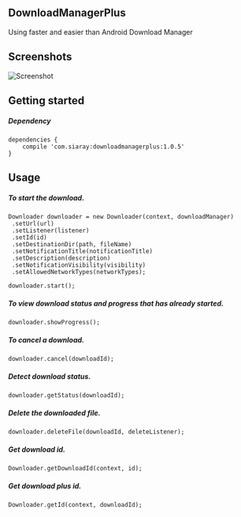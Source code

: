 ## DownloadManagerPlus

Using faster and easier than Android Download Manager

## Screenshots

![Screenshot](https://gifyu.com/images/out20c239.gif)

## Getting started

##### Dependency

    dependencies {
        compile 'com.siaray:downloadmanagerplus:1.0.5'
    }

## Usage

##### To start the download.

    Downloader downloader = new Downloader(context, downloadManager)
     .setUrl(url)
     .setListener(listener)
     .setId(id)
     .setDestinationDir(path, fileName)
     .setNotificationTitle(notificationTitle)
     .setDescription(description)
     .setNotificationVisibility(visibility)
     .setAllowedNetworkTypes(networkTypes);
     
    downloader.start();

##### To view download status and progress that has already started.

    downloader.showProgress();

##### To cancel a download.

    downloader.cancel(downloadId);

##### Detect download status.

    downloader.getStatus(downloadId);

##### Delete the downloaded file.

    downloader.deleteFile(downloadId, deleteListener);

##### Get download id.

    Downloader.getDownloadId(context, id);

##### Get download plus id.

    Downloader.getId(context, downloadId);

